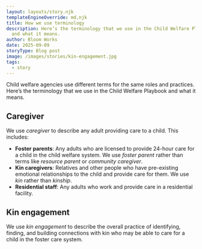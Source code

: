 ```yaml
---
layout: layouts/story.njk
templateEngineOverride: md,njk
title: How we use terminology
description: Here’s the terminology that we use in the Child Welfare Playbook
  and what it means.
author: Bloom Works
date: 2025-09-09
storyType: Blog post
image: /images/stories/kin-engagement.jpg
tags:
  - story
---
```

Child welfare agencies use different terms for the same roles and practices. Here’s the terminology that we use in the Child Welfare Playbook and what it means.

## Caregiver

We use *caregiver* to describe any adult providing care to a child. This includes:

* **Foster parents**: Any adults who are licensed to provide 24-hour care for a child in the child welfare system. We use *foster parent* rather than terms like *resource parent* or *community caregiver*.
* **Kin caregivers**: Relatives and other people who have pre-existing emotional relationships to the child and provide care for them. We use *kin* rather than *kinship*.
* **Residential staff**: Any adults who work and provide care in a residential facility.

## Kin engagement

We use *kin engagement* to describe the overall practice of identifying, finding, and building connections with kin who may be able to care for a child in the foster care system.